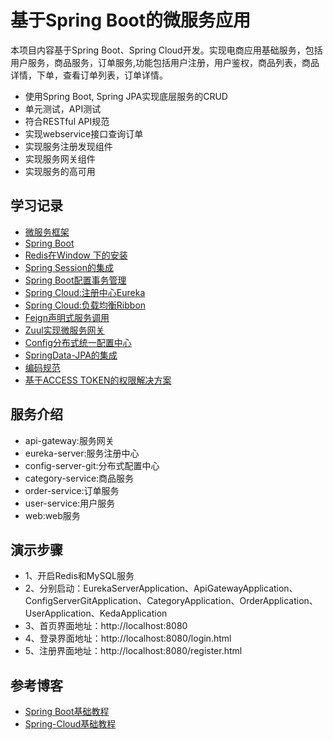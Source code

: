 # 基于Spring Boot的微服务应用

本项目内容基于Spring Boot、Spring Cloud开发。实现电商应用基础服务，包括用户服务，商品服务，订单服务,功能包括用户注册，用户鉴权，商品列表，商品详情，下单，查看订单列表，订单详情。

- 使用Spring Boot, Spring JPA实现底层服务的CRUD 
- 单元测试，API测试 
- 符合RESTful API规范 
- 实现webservice接口查询订单
- 实现服务注册发现组件
- 实现服务网关组件
- 实现服务的高可用

## 学习记录
- [微服务框架](https://github.com/suxiongwei/keda/blob/master/readme/micro_service.md)
- [Spring Boot](https://github.com/suxiongwei/keda/blob/master/readme/spring_boot.md)
- [Redis在Window 下的安装](https://github.com/suxiongwei/keda/blob/master/readme/redis.md)
- [Spring Session的集成](https://github.com/suxiongwei/keda/blob/master/readme/spring_session.md)
- [Spring Boot配置事务管理](https://github.com/suxiongwei/keda/blob/master/readme/transactional.md)
- [Spring Cloud:注册中心Eureka](https://github.com/suxiongwei/keda/blob/master/readme/eureka.md)
- [Spring Cloud:负载均衡Ribbon](https://github.com/suxiongwei/keda/blob/master/readme/ribbon.md)
- [Feign声明式服务调用](https://github.com/suxiongwei/keda/blob/master/readme/feign.md)
- [Zuul实现微服务网关](https://github.com/suxiongwei/keda/blob/master/readme/zuul.md)
- [Config分布式统一配置中心](https://github.com/suxiongwei/keda/blob/master/readme/config.md)
- [SpringData-JPA的集成](https://github.com/suxiongwei/keda/blob/master/readme/springData-jpa.md)
- [编码规范](https://github.com/suxiongwei/keda/blob/master/readme/coding_standards.md)
- [基于ACCESS TOKEN的权限解决方案](https://github.com/suxiongwei/keda/blob/master/readme/access_token.md)
## 服务介绍
* api-gateway:服务网关
* eureka-server:服务注册中心
* config-server-git:分布式配置中心
* category-service:商品服务
* order-service:订单服务
* user-service:用户服务
* web:web服务
## 演示步骤
- 1、开启Redis和MySQL服务
- 2、分别启动：EurekaServerApplication、ApiGatewayApplication、ConfigServerGitApplication、CategoryApplication、OrderApplication、UserApplication、KedaApplication
- 3、首页界面地址：http://localhost:8080
- 4、登录界面地址：http://localhost:8080/login.html
- 5、注册界面地址：http://localhost:8080/register.html

## 参考博客
- [Spring Boot基础教程](http://blog.didispace.com/Spring-Boot%E5%9F%BA%E7%A1%80%E6%95%99%E7%A8%8B/)
- [Spring-Cloud基础教程](http://blog.didispace.com/Spring-Cloud%E5%9F%BA%E7%A1%80%E6%95%99%E7%A8%8B/ )

